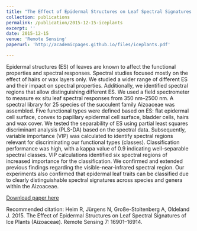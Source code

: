 ```yaml
---
title: "The Effect of Epidermal Structures on Leaf Spectral Signatures of Ice Plants (Aizoaceae)"
collection: publications
permalink: /publication/2015-12-15-iceplants
excerpt: ''
date: 2015-12-15
venue: 'Remote Sensing'
paperurl: 'http://academicpages.github.io/files/iceplants.pdf'

---
```

Epidermal structures (ES) of leaves are known to affect the functional properties and spectral responses. Spectral studies focused mostly on the effect of hairs or wax layers only. We studied a wider range of different ES and their impact on spectral properties. Additionally, we identified spectral regions that allow distinguishing different ES. We used a field spectrometer to measure ex situ leaf spectral responses from 350 nm–2500 nm. A spectral library for 25 species of the succulent family Aizoaceae was assembled. Five functional types were defined based on ES: flat epidermal cell surface, convex to papillary epidermal cell surface, bladder cells, hairs and wax cover. We tested the separability of ES using partial least squares discriminant analysis (PLS-DA) based on the spectral data. Subsequently, variable importance (VIP) was calculated to identify spectral regions relevant for discriminating our functional types (classes). Classification performance was high, with a kappa value of 0.9 indicating well-separable spectral classes. VIP calculations identified six spectral regions of increased importance for the classification. We confirmed and extended previous findings regarding the visible-near-infrared spectral region. Our experiments also confirmed that epidermal leaf traits can be classified due to clearly distinguishable spectral signatures across species and genera within the Aizoaceae.

[Download paper here](http://reneheim.github.io/files/iceplants.pdf)

Recommended citation: Heim R, Jürgens N, Große-Stoltenberg A, Oldeland J. 2015. The Effect of Epidermal Structures on Leaf Spectral Signatures of Ice Plants (Aizoaceae). Remote Sensing 7: 16901–16914.
